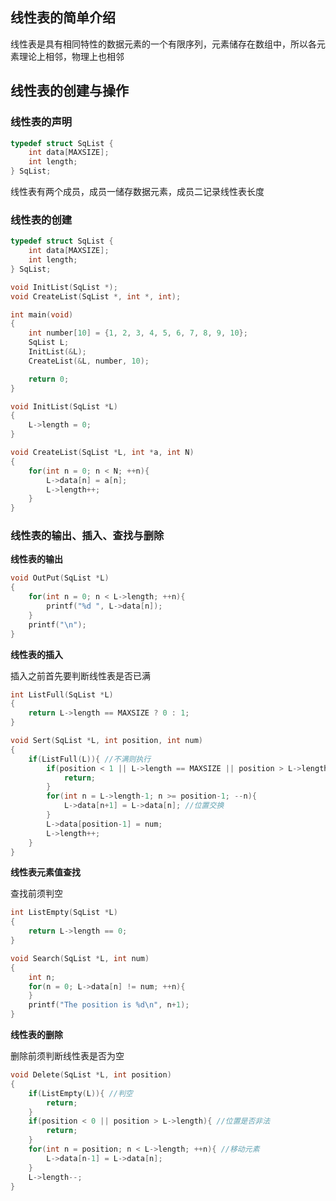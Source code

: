 ## 线性表的简单介绍

线性表是具有相同特性的数据元素的一个有限序列，元素储存在数组中，所以各元素理论上相邻，物理上也相邻



## 线性表的创建与操作



### 线性表的声明

```c
typedef struct SqList {
    int data[MAXSIZE];
    int length;
} SqList;
```

线性表有两个成员，成员一储存数据元素，成员二记录线性表长度



### 线性表的创建

```c
typedef struct SqList {
    int data[MAXSIZE];
    int length;
} SqList;

void InitList(SqList *);
void CreateList(SqList *, int *, int);

int main(void)
{
    int number[10] = {1, 2, 3, 4, 5, 6, 7, 8, 9, 10};
    SqList L;
    InitList(&L);
    CreateList(&L, number, 10);

    return 0;
}

void InitList(SqList *L)
{
    L->length = 0;
}

void CreateList(SqList *L, int *a, int N)
{
    for(int n = 0; n < N; ++n){
        L->data[n] = a[n];
        L->length++;
    }
}
```



### 线性表的输出、插入、查找与删除



**线性表的输出**

```c
void OutPut(SqList *L)
{
    for(int n = 0; n < L->length; ++n){
        printf("%d ", L->data[n]);
    }
    printf("\n");
}
```



**线性表的插入**

插入之前首先要判断线性表是否已满

```c
int ListFull(SqList *L)
{
    return L->length == MAXSIZE ? 0 : 1;
}
```



```c
void Sert(SqList *L, int position, int num)
{
    if(ListFull(L)){ //不满则执行
        if(position < 1 || L->length == MAXSIZE || position > L->length+1){ //位置违法
            return;
        }
        for(int n = L->length-1; n >= position-1; --n){
            L->data[n+1] = L->data[n]; //位置交换
        }
        L->data[position-1] = num;
        L->length++;
    }
}
```



**线性表元素值查找**

查找前须判空

```c
int ListEmpty(SqList *L)
{
    return L->length == 0;
}
```



```c
void Search(SqList *L, int num)
{
    int n;
    for(n = 0; L->data[n] != num; ++n){
    }
    printf("The position is %d\n", n+1);
}
```



**线性表的删除**

删除前须判断线性表是否为空



```c
void Delete(SqList *L, int position)
{
    if(ListEmpty(L)){ //判空
        return;
    }
    if(position < 0 || position > L->length){ //位置是否非法
        return;
    }
    for(int n = position; n < L->length; ++n){ //移动元素
        L->data[n-1] = L->data[n];
    }
    L->length--;
}
```

